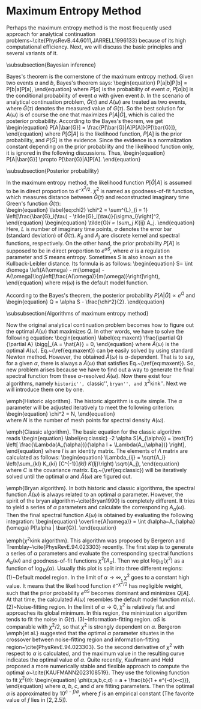 # Maximum Entropy Method

Perhaps the maximum entropy method is the most frequently used approach for analytical continuation problems~\cite{PhysRevB.44.6011,JARRELL1996133} because of its high computational efficiency. Next, we will discuss the basic principles and several variants of it.

\subsubsection{Bayesian inference}

Bayes's theorem is the cornerstone of the maximum entropy method. Given two events $a$ and $b$, Bayes's theorem says:
\begin{equation}
P[a|b]P[b] = P[b|a]P[a],
\end{equation}
where $P[a]$ is the probability of event $a$, $P[a|b]$ is the conditional probability of event $a$ with given event $b$. In the scenario of analytical continuation problem, $\bar{G}(\tau)$ and $A(\omega)$ are treated as two events, where $\bar{G}(\tau)$ denotes the measured value of $G(\tau)$. So the best solution for $A(\omega)$ is of course the one that maximizes $P[A|\bar{G}]$, which is called the posterior probability. According to the Bayes's theorem, we get
\begin{equation}
P[A|\bar{G}] = \frac{P[\bar{G}|A]P[A]}{P[\bar{G}]},
\end{equation}
where $P[\bar{G}|A]$ is the likelihood function, $P[A]$ is the prior probability, and $P[\bar{G}]$ is the evidence. Since the evidence is a normalization constant depending on the prior probability and the likelihood function only, it is ignored in the following discussions. Thus,
\begin{equation}
P[A|\bar{G}] \propto P[\bar{G}|A]P[A].
\end{equation}

\subsubsection{Posterior probability}

In the maximum entropy method, the likelihood function $P[\bar{G}|A]$ is assumed to be in direct proportion to $e^{-\chi^2/2}$. $\chi^2$ is named as goodness-of-fit function, which measures distance between $\bar{G}(\tau)$ and reconstructed imaginary time Green's function $\tilde{G}(\tau)$:   
\begin{equation}
\label{eq:chi2}
\chi^2 = \sum^{L}_{i = 1} \left[\frac{\bar{G}_i(\tau) - \tilde{G}_i(\tau)}{\sigma_i}\right]^2,
\end{equation}
\begin{equation}
\tilde{G}_i = \sum_j K_{ij} A_j.
\end{equation}
Here, $L$ is number of imaginary time points, $\sigma$ denotes the error bar (standard deviation) of $\bar{G}(\tau)$. $K_{ij}$ and $A_j$ are discrete kernel and spectral functions, respectively. On the other hand, the prior probability $P[A]$ is supposed to be in direct proportion to $e^{\alpha S}$, where $\alpha$ is a regulation parameter and $S$ means entropy. Sometimes $S$ is also known as the Kullback-Leibler distance. Its formula is as follows:
\begin{equation}
S= \int d\omega \left(A(\omega) - m(\omega) - A(\omega)\log\left[\frac{A(\omega)}{m(\omega)}\right]\right),
\end{equation}
where $m(\omega)$ is the default model function.

According to the Bayes's theorem, the posterior probability $P[A|\bar{G}] \propto e^{Q}$ and
\begin{equation}
Q = \alpha S - \frac{\chi^2}{2}.
\end{equation}

\subsubsection{Algorithms of maximum entropy method}

Now the original analytical continuation problem becomes how to figure out the optimal $A(\omega)$ that maximizes $Q$. In other words, we have to solve the following equation:
\begin{equation}
\label{eq:maxent}
\frac{\partial Q}{\partial A} \bigg|_{A = \hat{A}} = 0,
\end{equation}
where $\hat{A}(\omega)$ is the optimal $A(\omega)$. Eq.~(\ref{eq:maxent}) can be easily solved by using standard Newton method. However, the obtained $\hat{A}(\omega)$ is $\alpha$-dependent. That is to say, for a given $\alpha$, there is always a $\hat{A}(\omega)$ that satisfies Eq.~(\ref{eq:maxent}). So, new problem arises because we have to find out a way to generate the final spectral function from these $\alpha$-resolved $\hat{A}(\omega)$. Now there exist four algorithms, namely ``historic'', ``classic'', ``bryan'', and ``$\chi^2$kink''. Next we will introduce them one by one.

\emph{Historic algorithm}. The historic algorithm is quite simple. The $\alpha$ parameter will be adjusted iteratively to meet the following criterion:
\begin{equation}
\chi^2 = N,
\end{equation}  
where $N$ is the number of mesh points for spectral density $A(\omega)$.

\emph{Classic algorithm}. The basic equation for the classic algorithm reads
\begin{equation}
\label{eq:classic}
-2 \alpha S(A_{\alpha}) = \text{Tr} 
\left[
\frac{\Lambda(A_{\alpha})}{\alpha I + \Lambda(A_{\alpha})}
\right],
\end{equation}
where $I$ is an identity matrix. The elements of $\Lambda$ matrix are calculated as follows:
\begin{equation}
\Lambda_{ij} = \sqrt{A_i} \left(\sum_{kl} K_{ki} [C^{-1}]_{kl} K_{lj}\right) \sqrt{A_j}, 
\end{equation}
where $C$ is the covariance matrix. Eq.~(\ref{eq:classic}) will be iteratively solved until the optimal $\alpha$ and $\hat{A}(\omega)$ are figured out.  

\emph{Bryan algorithm}. In both historic and classic algorithms, the spectral function $\hat{A}(\omega)$ is always related to an optimal $\alpha$ parameter. However, the spirit of the bryan algorithm~\cite{Bryan1990} is completely different. It tries to yield a series of $\alpha$ parameters and calculate the corresponding $A_{\alpha}(\omega)$. Then the final spectral function $A(\omega)$ is obtained by evaluating the following integration:
\begin{equation}
\overline{A(\omega)} = \int d\alpha~A_{\alpha}(\omega) P[\alpha | \bar{G}].
\end{equation}

\emph{$\chi^{2}$kink algorithm}. This algorithm was proposed by Bergeron and Tremblay~\cite{PhysRevE.94.023303} recently. The first step is to generate a series of $\alpha$ parameters and evaluate the corresponding spectral functions $A_{\alpha}(\omega)$ and goodness-of-fit functions $\chi^{2}[A_{\alpha}]$. Then we plot $\log_{10}(\chi^{2})$ as a function of $\log_{10}(\alpha)$. Usually this plot is split into three different regions: (1)~Default model region. In the limit of $\alpha \to \infty$, $\chi^{2}$ goes to a constant high value. It means that the likelihood function $e^{-\chi^2/2}$ has negligible weight, such that the prior probability $e^{\alpha S}$ becomes dominant and minimizes $Q[A]$. At that time, the calculated $A(\omega)$ resembles the default model function $m(\omega)$. (2)~Noise-fitting region. In the limit of $\alpha \to 0$, $\chi^2$ is relatively flat and approaches its global minimum. In this region, the minimization algorithm tends to fit the noise in $G(\tau)$. (3)~Information-fitting region. $\alpha S$ is comparable with $\chi^2/2$, so that $\chi^{2}$ is strongly dependent on $\alpha$. Bergeron \emph{et al.} suggested that the optimal $\alpha$ parameter situates in the crossover between noise-fitting region and information-fitting region~\cite{PhysRevE.94.023303}. So the second derivative of $\chi^{2}$ with respect to $\alpha$ is calculated, and the maximum value in the resulting curve indicates the optimal value of $\alpha$. Quite recently, Kaufmann and Held proposed a more numerically stable and flexible approach to compute the optimal $\alpha$~\cite{KAUFMANN2023108519}. They use the following function to fit $\chi^{2}(\alpha)$:
\begin{equation}
\phi(x;a,b,c,d) = a + \frac{b}{1 + e^{-d(x-c)}},
\end{equation}
where $a$, $b$, $c$, and $d$ are fitting parameters. Then the optimal $\alpha$ is approximated by $10^{c-f/d}$, where $f$ is an empirical constant (The favorite value of $f$ lies in $[2,2.5]$).